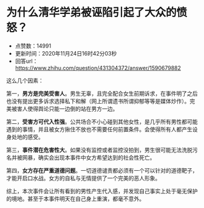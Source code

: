 # 为什么清华学弟被诬陷引起了大众的愤怒？
- 点赞数：14991
- 更新时间：2020年11月24日16时42分03秒
- 回答url：https://www.zhihu.com/question/431304372/answer/1590679882
<body>
 <p data-pid="5M3i5TmQ">这么几个因素：</p>
 <p data-pid="9Pj_eNvk">第一，<b>男方是完美受害人</b>。男生无辜，且完全配合女生前期诉求，在事件明了之后也没有提出更多诉求选择私下和解（网上所谓遗书所谓抑郁等等是媒体炒作）。完美被害人使得舆论只能一边倒的站在男方一边。</p>
 <p data-pid="Snox9SHC">第二，<b>受害方可代入性强</b>。公共场合不小心碰到其他女性，是几乎所有男性都可能遇到的事情，并且被女方揪住不放也不需要任何前置条件。会使得所有人都产生设身处地的感受。</p>
 <p data-pid="a-yrT2OR">第三，<b>事件潜在危害性大</b>。如果没有监控或者监控没拍到，男生很可能无法洗脱污名并被网暴，确实会出现本事件中女方希望达到的社会性死亡。</p>
 <p data-pid="BhrrB065">第四，<b>女方存在严重道德问题</b>。一切道德谴责都必须有一个可以针对的道德靶子，才能开启口水战。女方的自私与无情提供了一个完美的恶人形象。</p>
 <p data-pid="VkGhNLVg">综上，本次事件会让所有看到的男性产生代入感，并发现自己事实上处于毫无保护的境地。甚至于本事件明天在自己身上重演，都毫不意外。</p>
</body>